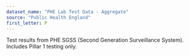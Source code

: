 ```yaml
---
dataset_name: "PHE Lab Test Data - Aggregate"
source: "Public Health England"
first_letter: P
---
```

Test results from PHE SGSS (Second Generation Surveillance System). Includes Pillar 1 testing only.